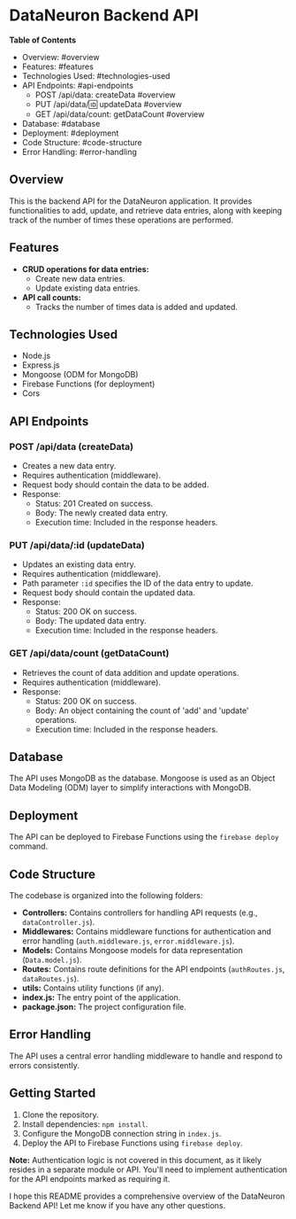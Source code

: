 
# DataNeuron Backend API 

**Table of Contents**

* Overview: #overview
* Features: #features
* Technologies Used: #technologies-used
* API Endpoints: #api-endpoints
    * POST /api/data: createData #overview
    * PUT /api/data/:id: updateData #overview
    * GET /api/data/count: getDataCount #overview
* Database: #database
* Deployment: #deployment
* Code Structure: #code-structure
* Error Handling: #error-handling

## Overview

This is the backend API for the DataNeuron application. It provides functionalities to add, update, and retrieve data entries, along with keeping track of the number of times these operations are performed. 

## Features

* **CRUD operations for data entries:**
    * Create new data entries.
    * Update existing data entries.
* **API call counts:**
    * Tracks the number of times data is added and updated.

## Technologies Used

* Node.js
* Express.js
* Mongoose (ODM for MongoDB)
* Firebase Functions (for deployment)
* Cors

## API Endpoints

### POST /api/data (createData)

* Creates a new data entry. 
* Requires authentication (middleware).
* Request body should contain the data to be added.
* Response:
    * Status: 201 Created on success.
    * Body: The newly created data entry.
    * Execution time: Included in the response headers.

### PUT /api/data/:id (updateData)

* Updates an existing data entry.
* Requires authentication (middleware).
* Path parameter `:id` specifies the ID of the data entry to update.
* Request body should contain the updated data.
* Response:
    * Status: 200 OK on success.
    * Body: The updated data entry.
    * Execution time: Included in the response headers.

### GET /api/data/count (getDataCount)

* Retrieves the count of data addition and update operations.
* Requires authentication (middleware).
* Response:
    * Status: 200 OK on success.
    * Body: An object containing the count of 'add' and 'update' operations.
    * Execution time: Included in the response headers.

## Database

The API uses MongoDB as the database. Mongoose is used as an Object Data Modeling (ODM) layer to simplify interactions with MongoDB.

## Deployment

The API can be deployed to Firebase Functions using the `firebase deploy` command.

## Code Structure

The codebase is organized into the following folders:

* **Controllers:** Contains controllers for handling API requests (e.g., `dataController.js`).
* **Middlewares:** Contains middleware functions for authentication and error handling (`auth.middleware.js`, `error.middleware.js`).
* **Models:** Contains Mongoose models for data representation (`Data.model.js`).
* **Routes:** Contains route definitions for the API endpoints (`authRoutes.js`, `dataRoutes.js`).
* **utils:** Contains utility functions (if any).
* **index.js:** The entry point of the application.
* **package.json:** The project configuration file.

## Error Handling

The API uses a central error handling middleware to handle and respond to errors consistently.

## Getting Started

1. Clone the repository.
2. Install dependencies: `npm install`.
3. Configure the MongoDB connection string in `index.js`.
4. Deploy the API to Firebase Functions using `firebase deploy`.

**Note:** Authentication logic is not covered in this document, as it likely resides in a separate module or API. You'll need to implement authentication for the API endpoints marked as requiring it.

I hope this README provides a comprehensive overview of the DataNeuron Backend API! Let me know if you have any other questions.